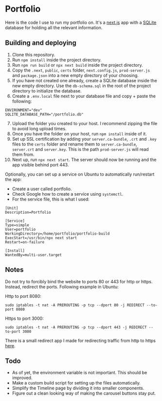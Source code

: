# Portfolio

Here is the code I use to run my portfolio on. It's a [next.js](https://nextjs.org/) app with a [SQLite](https://www.sqlite.org/index.html) database for holding all the relevant information.

## Building and deploying

1. Clone this repository.
2. Run `npm install` inside the project directory.
3. Run `npm run build` or `npx next build` inside the project directory.
4. Copy the `.next`, `public`, `certs` folder, `next.config.js`, `prod-server.js` and `package.json` into a new empty directory of your choosing.
5. If you have not created one already, create a SQLite database inside the new empty directory. Use the `db-schema.sql` in the root of the project directory to initialize the database.
6. Create a `.env.local` file next to your database file and copy + paste the following:

```
ENVIRONMENT="dev"
SQLITE_DATABASE_PATH="/portfolio.db"
```

7. Upload the folder you created to your host. I recommend zipping the file to avoid long upload times.
8. Once you have the folder on your host, run `npm install` inside of it.
9. Set up SSL certification by adding your `server.ca-bundle`, `.crt` and `.key` files to the `certs` folder and rename them to `server.ca-bundle`, `server.crt` and `server.key`. This is the path `prod-server.js` will read them from.
10. Next up, run `npx next start`. The server should now be running and the app visible behind port 443.

Optionally, you can set up a service on Ubuntu to automatically run/restart the app:

- Create a user called portfolio.
- Check Google how to create a service using `systemctl`.
- For the service file, this is what I used:

```
[Unit]
Description=Portfolio

[Service]
Type=simple
User=portfolio
WorkingDirectory=/home/portfolio/portfolio-build
ExecStart=/usr/bin/npx next start
Restart=on-failure

[Install]
WantedBy=multi-user.target
```

## Notes

Do not try to forcibly bind the website to ports 80 or 443 for http or https. Instead, redirect the ports. Following example in Ubuntu:

Http to port 8080:

`sudo iptables -t nat -A PREROUTING -p tcp --dport 80 -j REDIRECT --to-port 8080`

Https to port 3000:

`sudo iptables -t nat -A PREROUTING -p tcp --dport 443 -j REDIRECT --to-port 3000`

There is a small redirect app I made for redirecting traffic from http to https [here](https://github.com/jeknom/https-redirect).

## Todo

- As of yet, the environment variable is not important. This should be improved.
- Make a custom build script for setting up the files automatically.
- Simplify the Timeline page by dividing it into smaller components.
- Figure out a clean looking way of making the carousel buttons stay put.
